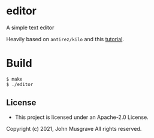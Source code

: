 # editor
A simple text editor

Heavily based on `antirez/kilo` and this [tutorial](https://viewsourcecode.org/snaptoken/kilo/index.html).

# Build

```
$ make
$ ./editor
```

## License
 * This project is licensed under an Apache-2.0 License.

Copyright (c) 2021, John Musgrave All rights reserved.